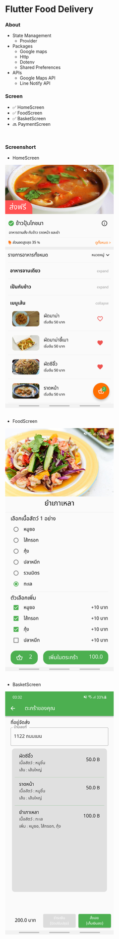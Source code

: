 # Flutter Food Delivery
 
### About

* State Management
    + Provider
* Packages 
    + Google maps 
    + Http 
    + Dotenv 
    + Shared Preferences
* APIs
    +  Google Maps API
    +  Line Notify API

### Screen

<!-- :white_check_mark: : Finish<br/>
:parking: : Inprogress<br/>
:soon: : Plan<br/>
:x: : Abandon<br/> -->

- :white_check_mark: HomeScreen 
- :white_check_mark: FoodScreen
- :white_check_mark: BasketScreen
- :soon: PaymentScreen
<!-- - :soon: OrderScreen -->
<br/>

### Screenshort

- HomeScreen <br/>
<img src="screenshots/flutter_01.png" width="350">
<br/><br/>

- FoodScreen <br/>
<img src="screenshots/flutter_02.png" width="350">
<br/><br/>

- BasketScreen <br/>
<img src="screenshots/flutter_03.png" width="350">
<br/><br/>



